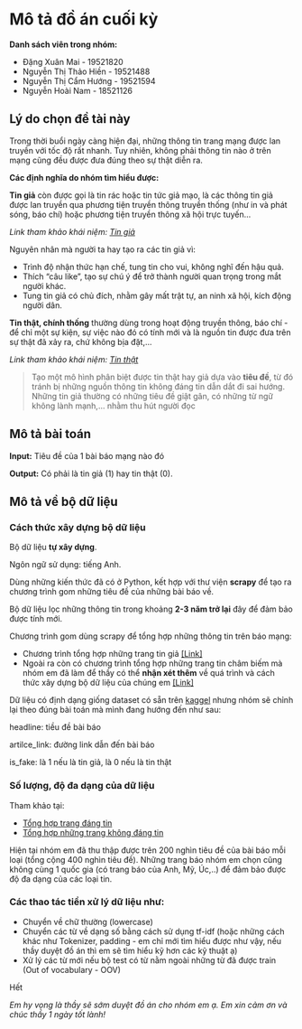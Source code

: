 # Mô tả đồ án cuối kỳ
**Danh sách viên trong nhóm:**
+  Đặng Xuân Mai - 19521820
+  Nguyễn Thị Thảo Hiền - 19521488
+  Nguyễn Thị Cẩm Hướng - 19521594
+  Nguyễn Hoài Nam - 18521126

## Lý do chọn đề tài này
Trong thời buổi ngày càng hiện đại, những thông tin trang mạng được lan truyền với tốc độ rất nhanh. Tuy nhiên, không phải thông tin nào ở trên mạng cũng đều được đưa đúng theo sự thật diễn ra.

**Các định nghĩa do nhóm tìm hiểu được:**

**Tin giả** còn được gọi là tin rác hoặc tin tức giả mạo, là các thông tin giả được lan truyền qua phương tiện truyền thông truyền thống (như in và phát sóng, báo chí) hoặc phương tiện truyền thông xã hội trực tuyến...

*Link tham khảo khái niệm: [Tin giả](https://luathoangphi.vn/tin-gia-la-gi-dang-tin-gia-bi-xu-phat-nhu-the-nao/)*

Nguyên nhân mà người ta hay tạo ra các tin giả vì:
+ Trình độ nhận thức hạn chế, tung tin cho vui, không nghĩ đến hậu quả. 
+ Thích “câu like”, tạo sự chú ý để trở thành người quan trọng trong mắt người khác. 
+ Tung tin giả có chủ đích, nhằm gây mất trật tự, an ninh xã hội, kích động người dân.

**Tin thật, chính thống** thường dùng trong hoạt động truyền thông, báo chí - để chỉ một sự kiện, sự việc nào đó có tính mới và là nguồn tin được đưa trên sự thật đã xảy ra, chứ không bịa đặt,...

*Link tham khảo khái niệm: [Tin thật](https://sites.google.com/a/ecolaw.vn/viet-va-phat-hanh-mot-thong-cao-bao-chi/mot-so-khai-niem-co-ban-trong-truyen-thong-bao-chi/tin-tin-tuc-bao-chi-la-gi)*

> Tạo một mô hình phân biệt được tin thật hay giả dựa vào **tiêu đề**, từ đó tránh bị những nguồn thông tin không đáng tin dẫn dắt đi sai hướng. Những tin giả thường có những tiêu đề giật gân, có những từ ngữ không lành mạnh,... nhằm thu hút người đọc

## Mô tả bài toán
**Input:** Tiêu đề của 1 bài báo mạng nào đó

**Output:** Có phải là tin giả (1) hay tin thật (0).

## Mô tả về bộ dữ liệu
### Cách thức xây dựng bộ dữ liệu
Bộ dữ liệu **tự xây dựng**. 

Ngôn ngữ sử dụng: tiếng Anh.

Dùng những kiến thức đã có ở Python, kết hợp với thư viện **scrapy** để tạo ra chương trình gom những tiêu đề của những bài báo về.

Bộ dữ liệu lọc những thông tin trong khoảng **2-3 năm trở lại** đây để đảm bảo được tính mới. 

Chương trình gom dùng scrapy để tổng hợp những thông tin trên báo mạng:
+ Chương trình tổng hợp những trang tin giả [[Link]](https://github.com/dxmai/CS114.L21.KHCL/blob/main/FinalProject/Collect_Data.ipynb)
+ Ngoài ra còn có chương trình tổng hợp những trang tin châm biếm mà nhóm em đã làm để thầy có thể **nhận xét thêm** về quá trình và cách thức xây dựng bộ dữ liệu của chúng em [[Link]](https://github.com/dxmai/CS114.L21.KHCL/blob/main/Colab/SarcasmDetection/SarcasmDetection.ipynb)

Dữ liệu có định dạng giống dataset có sẵn trên [kaggel](https://www.kaggle.com/rmisra/news-headlines-dataset-for-sarcasm-detection) nhưng nhóm sẽ chỉnh lại theo đúng bài toán mà mình đang hướng đến như sau:

headline: tiều đề bài báo

artilce_link: đường link dẫn đến bài báo

is_fake: là 1 nếu là tin giả, là 0 nếu là tin thật

### Số lượng, độ đa dạng của dữ liệu
Tham khảo tại: 
+ [Tổng hợp trang đáng tin](https://www.makeuseof.com/tag/trust-news-sites/)
+ [Tổng hợp những trang không đáng tin](https://www.dailydot.com/debug/fake-news-sites-list-facebook/)

Hiện tại nhóm em đã thu thập được trên 200 nghìn tiêu đề của bài báo mỗi loại (tổng cộng 400 nghìn tiêu đề). Những trang báo nhóm em chọn cũng không cùng 1 quốc gia (có trang báo của Anh, Mỹ, Úc,..) để đảm bảo được độ đa dạng của các loại tin.

### Các thao tác tiền xử lý dữ liệu như:
+ Chuyển về chữ thường (lowercase)
+ Chuyển các từ về dạng số bằng cách sử dụng tf-idf (hoặc những cách khác như Tokenizer, padding - em chỉ mới tìm hiểu được như vậy, nếu thầy duyệt đồ án thì em sẽ tìm hiểu kỹ hơn các kỹ thuật ạ)
+ Xử lý các từ mới nếu bộ test có từ nằm ngoài những từ đã được train (Out of vocabulary - OOV)

 Hết
 
*Em hy vọng là thầy sẽ sớm duyệt đồ án cho nhóm em ạ. Em xin cảm ơn và chúc thầy 1 ngày tốt lành!*







